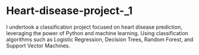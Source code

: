 # Heart-disease-project-_1
I undertook a classification project focused on heart disease prediction, leveraging the power of Python and machine learning. Using classification algorithms such as Logistic Regression, Decision Trees, Random Forest, and Support Vector Machines.
